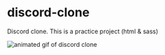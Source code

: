 # discord-clone

Discord clone. This is a practice project (html &amp; sass)

![animated gif of discord clone](app/assets/img/discord-clone.gif)
